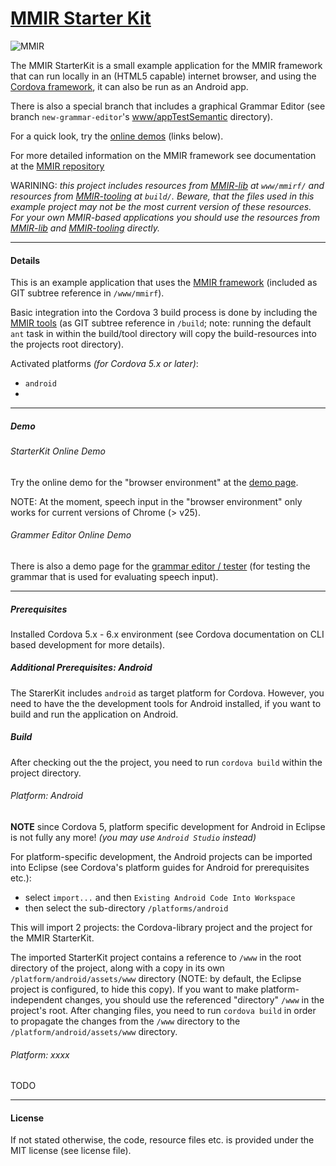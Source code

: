[MMIR Starter Kit][0]
===========

![MMIR](https://github.com/mmig/mmir-starter-kit/blob/master/platforms/android/res/drawable-xhdpi/icon.png "MMIR logo")

The MMIR StarterKit is a small example application for the MMIR framework that can run locally in an (HTML5 capable)
internet browser, and using the [Cordova framework][1], it can also be run as an Android app. 

There is also a special branch that includes a graphical Grammar Editor (see branch `new-grammar-editor`'s [www/appTestSemantic][11] directory). 


For a quick look, try the [online demos](#demo) (links below).


For more detailed information on the MMIR framework see documentation at the [MMIR repository][8] 

WARINING: _this project includes resources from [MMIR-lib][4] at `www/mmirf/` and
          resources from [MMIR-tooling][5] at `build/`. Beware, that the files used in this
          example project may not be the most current version of these resources.
          For your own MMIR-based applications you should use the resources from
          [MMIR-lib][4] and [MMIR-tooling][5] directly._

----

#### Details

This is an example application that uses the [MMIR framework][4] (included as GIT subtree reference in `/www/mmirf`).

Basic integration into the Cordova 3 build process is done by including the [MMIR tools][5]
(as GIT subtree reference in `/build`; note: running the default `ant` task in within the build/tool directory will
copy the build-resources into the projects root directory).

Activated platforms _(for Cordova 5.x or later)_:
 * `android`
 * 

----

##### Demo

###### StarterKit Online Demo
Try the online demo for the "browser environment" at the [demo page][9]. 

NOTE: At the moment, speech input in the "browser environment" only works for current versions of Chrome (> v25).

###### Grammer Editor Online Demo
There is also a demo page for the [grammar editor / tester][10] (for testing the grammar that is used for evaluating speech input).



----

##### Prerequisites

Installed Cordova 5.x - 6.x environment (see Cordova documentation on CLI based development for more details).

##### Additional Prerequisites: Android

The StarerKit includes `android` as target platform for Cordova. However, you need to have the the 
development tools for Android installed, if you want to build and run the application on Android.

##### Build

After checking out the the project, you need to run `cordova build` within the project directory. 


###### Platform: Android


**NOTE** since Cordova 5, platform specific development for Android in Eclipse is not fully any more!
         _(you may use `Android Studio` instead)_
 

For platform-specific development, the Android projects can be imported into Eclipse (see
Cordova's platform guides for Android for prerequisites etc.):

 * select `import...` and then `Existing Android Code Into Workspace`
 * then select the sub-directory `/platforms/android`

This will import 2 projects: the Cordova-library project and the project for the MMIR StarterKit.

The imported StarterKit project contains a reference to `/www` in the root directory of the project,
along with a copy in its own `/platform/android/assets/www` directory (NOTE: by default, the Eclipse 
project is configured, to hide this copy).
If you want to make platform-independent changes, you should use the referenced "directory" `/www`
in the project's root.
After changing files, you need to run `cordova build` in order to propagate the changes
from the `/www` directory to the `/platform/android/assets/www` directory.


###### Platform: xxxx

TODO

----

#### License
If not stated otherwise, the code, resource files etc. is provided under the MIT license (see license file).

 [0]: https://github.com/mmig/mmir-starter-kit
 [1]: http://cordova.apache.org/
 [4]: https://github.com/mmig/mmir-lib
 [5]: https://github.com/mmig/mmir-tooling
 [6]: https://github.com/mmig/mmir-plugin-scionqueue
 [8]: https://github.com/mmig/mmir
 [9]: http://mmig.github.io/mmir-starter-kit/www
[10]: http://mmig.github.io/mmir-starter-kit/www/testSemanticInterpreter.html
[11]: https://github.com/mmig/mmir-starter-kit/tree/new-grammar-editor/www/appTestSemantic